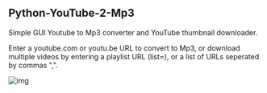## Python-YouTube-2-Mp3

Simple GUI Youtube to Mp3 converter and YouTube thumbnail downloader.

Enter a youtube.com or youtu.be URL to convert to Mp3, or download multiple videos by entering a playlist URL (list=), or a list of URLs seperated by commas ",".

![img]("ttps://i.ibb.co/Yc98y1z/dddd.png")
